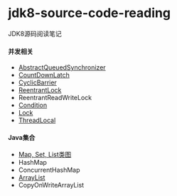 # jdk8-source-code-reading
JDK8源码阅读笔记

#### 并发相关
+ [AbstractQueuedSynchronizer](https://github.com/ansel09/jdk8-source-code-reading/blob/master/notes/concurrency/AbstractQueuedSynchronizer.md)
+ [CountDownLatch](https://github.com/ansel09/jdk8-source-code-reading/blob/master/notes/concurrency/CountDownLatch.md)
+ [CyclicBarrier](https://github.com/ansel09/jdk8-source-code-reading/blob/master/notes/concurrency/CyclicBarrier.md)
+ [ReentrantLock](https://github.com/ansel09/jdk8-source-code-reading/blob/master/notes/concurrency/ReentrantLock.md)
+  ReentrantReadWriteLock
+ [Condition](https://github.com/ansel09/jdk8-source-code-reading/blob/master/notes/concurrency/Condition.md)
+ [Lock](https://github.com/ansel09/jdk8-source-code-reading/blob/master/notes/concurrency/Lock.md)
+ [ThreadLocal](https://github.com/ansel09/jdk8-source-code-reading/blob/master/notes/concurrency/ThreadLocal.md)

#### Java集合
+ [Map, Set, List类图](https://github.com/ansel09/jdk8-source-code-reading/blob/master/summary/collection-and-map/Collection-and-Map.md)
+ HashMap
+ ConcurrentHashMap
+ [ArrayList](./notes/collections/ArrayList.md)
+ CopyOnWriteArrayList
